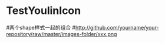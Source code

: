 # TestYoulinIcon
#两个shape样式一起的组合
#http://github.com/yourname/your-repository/raw/master/images-folder/xxx.png
